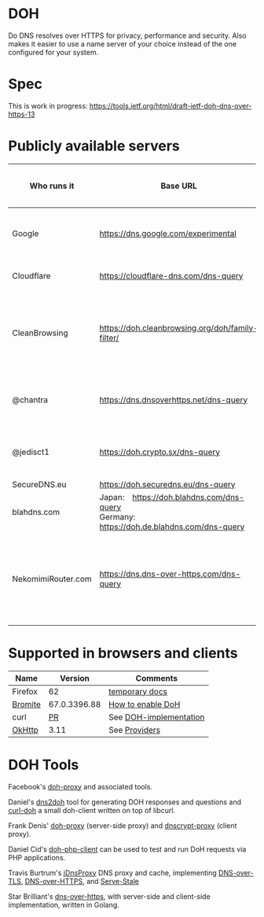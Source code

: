# DOH

Do DNS resolves over HTTPS for privacy, performance and security. Also makes it easier to use a name server of your choice instead of the one configured for your system.

# Spec

This is work in progress: https://tools.ietf.org/html/draft-ietf-doh-dns-over-https-13

# Publicly available servers

| Who runs it | Base URL | POST/GET | Works with -13 clients | Comment |
|-------------|----------|----------|------------------------|---------|
| Google      | https://dns.google.com/experimental | both | No | Doesn't support current content-type yet (set since draft-07)
| Cloudflare  | https://cloudflare-dns.com/dns-query | both | Yes | Supports both -04 and -13 content-types
| CleanBrowsing | https://doh.cleanbrowsing.org/doh/family-filter/ | both? | Yes | anycast DoH server with parental control (restricts access to adult content + enforces safe search)
| @chantra    | https://dns.dnsoverhttps.net/dns-query | both | Yes (draft-13 client only) | "toy server" which runs [doh-proxy](https://github.com/facebookexperimental/doh-proxy) |
| @jedisct1  | https://doh.crypto.sx/dns-query | both | Yes | a server which runs another project called [doh-proxy](https://github.com/jedisct1/rust-doh), written in Rust.
| SecureDNS.eu | https://doh.securedns.eu/dns-query | both? | No |
| blahdns.com | Japan: https://doh.blahdns.com/dns-query <br> Germany: https://doh.de.blahdns.com/dns-query | both | Yes |
| NekomimiRouter.com | https://dns.dns-over-https.com/dns-query | both | Yes | Runs [Go implementation](https://github.com/m13253/dns-over-https). Does recursion itself with no upstream servers. Toy server may fail, send email if fails |

# Supported in browsers and clients

|Name|Version|Comments|
|----|-------|----|
|Firefox|62| [temporary docs](https://daniel.haxx.se/trr) |
|[Bromite](https://www.bromite.org/)|67.0.3396.88|[How to enable DoH](https://github.com/bromite/bromite/wiki/Enabling-DNS-over-HTTPS)|
|curl| [PR](https://github.com/curl/curl/pull/2668) | See [DOH-implementation](DOH-implementation) |
|[OkHttp](https://github.com/square/okhttp/tree/master/okhttp-dnsoverhttps)| 3.11 | See [Providers](https://github.com/square/okhttp/blob/master/okhttp-dnsoverhttps/src/test/java/okhttp3/dnsoverhttps/DohProviders.java) |

# DOH Tools

Facebook's [doh-proxy](https://facebookexperimental.github.io/doh-proxy/) and associated tools.

Daniel's [dns2doh](https://github.com/bagder/dns2doh) tool for generating DOH responses and questions and [curl-doh](https://github.com/curl/doh) a small doh-client written on top of libcurl.

Frank Denis' [doh-proxy](https://github.com/jedisct1/rust-doh) (server-side proxy) and [dnscrypt-proxy](https://github.com/jedisct1/dnscrypt-proxy) (client proxy).

Daniel Cid's [doh-php-client](https://github.com/dcid/doh-php-client) can be used to test and run DoH requests via PHP applications.

Travis Burtrum's [jDnsProxy](https://github.com/moparisthebest/jDnsProxy) DNS proxy and cache, implementing [DNS-over-TLS](https://tools.ietf.org/html/rfc7858), [DNS-over-HTTPS](https://tools.ietf.org/html/draft-hoffman-dns-over-https), and [Serve-Stale](https://tools.ietf.org/html/draft-ietf-dnsop-serve-stale)

Star Brilliant's [dns-over-https](https://github.com/m13253/dns-over-https), with server-side and client-side implementation, written in Golang.